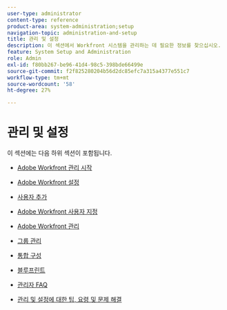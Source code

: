 ```yaml
---
user-type: administrator
content-type: reference
product-area: system-administration;setup
navigation-topic: administration-and-setup
title: 관리 및 설정
description: 이 섹션에서 Workfront 시스템을 관리하는 데 필요한 정보를 찾으십시오.
feature: System Setup and Administration
role: Admin
exl-id: f80bb267-be96-41d4-98c5-398bde66499e
source-git-commit: f2f825280204b56d2dc85efc7a315a4377e551c7
workflow-type: tm+mt
source-wordcount: '58'
ht-degree: 27%

---
```


# 관리 및 설정

이 섹션에는 다음 하위 섹션이 포함됩니다.

* [Adobe Workfront 관리 시작](../administration-and-setup/get-started-wf-administration/get-started-with-wf-administration.md)

   <!--
  <li data-mc-conditions="QuicksilverOrClassic.Draft mode"><a href="../administration-and-setup/adobe-admin-console/wf-admin-in-admin-console.md" class="MCXref xref" xrefformat="{para}">Workfront administration in the Adobe Admin Console</a> </li>
  -->

* [Adobe Workfront 설정](../administration-and-setup/set-up-workfront/set-up-workfront.md)
* [사용자 추가](../administration-and-setup/add-users/add-users.md)
* [Adobe Workfront 사용자 지정](../administration-and-setup/customize-workfront/customize-workfront.md)
* [Adobe Workfront 관리](../administration-and-setup/manage-workfront/manage-workfront.md)
* [그룹 관리](../administration-and-setup/manage-groups/manage-groups.md)
* [통합 구성](../administration-and-setup/configure-integrations/workfront-integrations.md)
* [블루프린트](../administration-and-setup/blueprints/blueprints.md)
* [관리자 FAQ](../administration-and-setup/administrator-faqs/adminstrator-faqs.md)
* [관리 및 설정에 대한 팁, 요령 및 문제 해결](../administration-and-setup/tips-tricks-and-troubleshooting/ttt-admin-setup.md)
